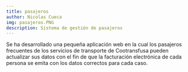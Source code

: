 ```yaml
---
title: pasajeros
author: Nicolas Cueca
img: pasajeros.PNG
description: Sistema de gestión de pasajeros
---
```


Se ha desarrollado una pequeña aplicación web en la cual los pasajeros frecuentes de los servicios de transporte de Cootransfusa pueden actualizar sus datos con el fin de que la facturación electrónica de cada persona se emita con los datos correctos para cada caso.
